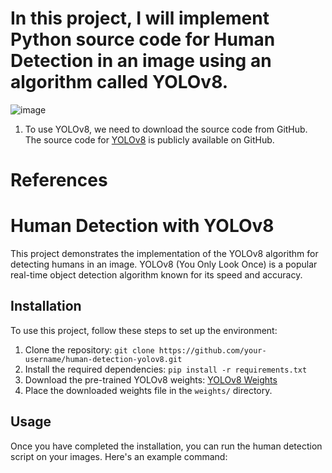 # In this project, I will implement Python source code for Human Detection in an image using an algorithm called YOLOv8.
![image](https://github.com/Buitruongvi/YOLOv8/assets/49474873/f1c4f5ea-fc69-4619-bc84-f9354a03422b)

1. To use YOLOv8, we need to download the source code from GitHub. The source code for [YOLOv8](https://github.com/ultralytics/ultralytics) is publicly available on GitHub.


# References

# Human Detection with YOLOv8

This project demonstrates the implementation of the YOLOv8 algorithm for detecting humans in an image. YOLOv8 (You Only Look Once) is a popular real-time object detection algorithm known for its speed and accuracy.

## Installation

To use this project, follow these steps to set up the environment:

1. Clone the repository: `git clone https://github.com/your-username/human-detection-yolov8.git`
2. Install the required dependencies: `pip install -r requirements.txt`
3. Download the pre-trained YOLOv8 weights: [YOLOv8 Weights](https://yolov8-weights-url)
4. Place the downloaded weights file in the `weights/` directory.

## Usage

Once you have completed the installation, you can run the human detection script on your images. Here's an example command:

